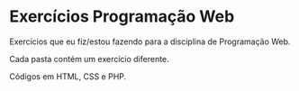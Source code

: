 # Exercícios Programação Web
Exercícios que eu fiz/estou fazendo para a disciplina de Programação Web.

Cada pasta contém um exercício diferente.

Códigos em HTML, CSS e PHP.
